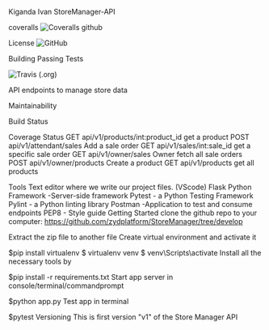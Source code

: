 Kiganda Ivan StoreManager-API

 coveralls
![Coveralls github](https://img.shields.io/coveralls/github/jekyll/jekyll.svg)

 License
![GitHub](https://img.shields.io/github/license/mashape/apistatus.svg)

Building Passing Tests
 
![Travis (.org)](https://img.shields.io/travis/:user/:repo.svg)





API endpoints to manage store data

Maintainability

Build Status

Coverage Status
GET api/v1/products/int:product_id	get a product
POST api/v1/attendant/sales	Add a sale order
GET api/v1/sales/int:sale_id	get a specific sale order
GET api/v1/owner/sales	Owner fetch all sale orders
POST api/v1/owner/products	Create a product
GET api/v1/products	get all products


Tools
Text editor where we write our project files. (VScode)
Flask Python Framework -Server-side framework
Pytest - a Python Testing Framework
Pylint - a Python linting library
Postman -Application to test and consume endpoints
PEP8 - Style guide
Getting Started clone the github repo to your computer:
https://github.com/zydplatform/StoreManager/tree/develop


Extract the zip file to another file
Create virtual environment and activate it

$pip install virtualenv
$ virtualenv venv
$ venv\Scripts\activate
Install all the necessary tools by

$pip install -r requirements.txt
Start app server in console/terminal/commandprompt

$python app.py
Test app in terminal

$pytest
Versioning
This is first version "v1" of the Store Manager API

